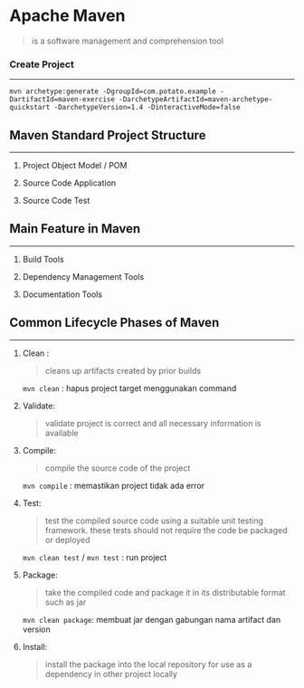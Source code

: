 # Apache Maven
> is a software management and comprehension tool

### Create Project
---
```
mvn archetype:generate -DgroupId=com.potato.example -DartifactId=maven-exercise -DarchetypeArtifactId=maven-archetype-quickstart -DarchetypeVersion=1.4 -DinteractiveMode=false
```

## Maven Standard Project Structure
---
1. Project Object Model / POM

2. Source Code Application
3. Source Code Test

## Main Feature in Maven
---
1. Build Tools

2. Dependency Management Tools
3. Documentation Tools 

## Common Lifecycle Phases of Maven
---
1. Clean : 
    > cleans up artifacts created by prior builds 
    
	```mvn clean``` : hapus project target menggunakan command
2. Validate: 
    > validate project is correct and all necessary information is available
3. Compile: 
    > compile the source code of the project 

	```mvn compile``` : memastikan project tidak ada error
4. Test: 
    > test the compiled source code using a suitable unit testing framework. these tests should not require the code be packaged or deployed 

	```mvn clean test``` / ```mvn test``` :  run project
5. Package: 
    > take the compiled code and package it in its distributable format such as jar

    ```mvn clean package```: membuat jar dengan gabungan nama artifact dan version
6. Install: 
    > install the package into the local repository for use as a dependency in other project locally